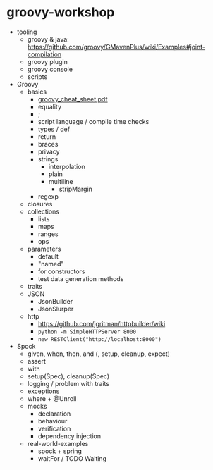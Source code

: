 # groovy-workshop

* tooling 
    * groovy & java: https://github.com/groovy/GMavenPlus/wiki/Examples#joint-compilation
    * groovy plugin
    * groovy console
    * scripts
* Groovy
    * basics
        * [groovy_cheat_sheet.pdf](groovy_cheat_sheet.pdf)
        * equality
        * ;
        * script language / compile time checks
        * types / def
        * return
        * braces
        * privacy
        * strings
            * interpolation
            * plain
            * multiline
                * stripMargin
        * regexp
    * closures
    * collections
        * lists
        * maps
        * ranges
        * ops
    * parameters
        * default
        * "named"
        * for constructors
        * test data generation methods
    * traits
    * JSON
        * JsonBuilder
        * JsonSlurper
    * http
        * https://github.com/jgritman/httpbuilder/wiki
        * ```python -m SimpleHTTPServer 8000```
        * ```new RESTClient("http://localhost:8000")```
* Spock
    * given, when, then, and (, setup, cleanup, expect)
    * assert
    * with
    * setup(Spec), cleanup(Spec)
    * logging / problem with traits
    * exceptions
    * where + @Unroll
    * mocks
        * declaration
        * behaviour
        * verification
        * dependency injection
    * real-world-examples
        * spock + spring
        * waitFor / TODO Waiting
